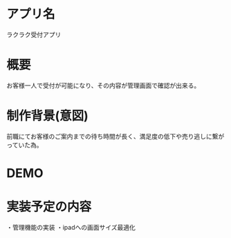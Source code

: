 
# アプリ名
ラクラク受付アプリ

# 概要
お客様一人で受付が可能になり、その内容が管理画面で確認が出来る。

# 制作背景(意図)
前職にてお客様のご案内までの待ち時間が長く、満足度の低下や売り逃しに繋がっていた為。

# DEMO


# 実装予定の内容
・管理機能の実装
・ipadへの画面サイズ最適化




